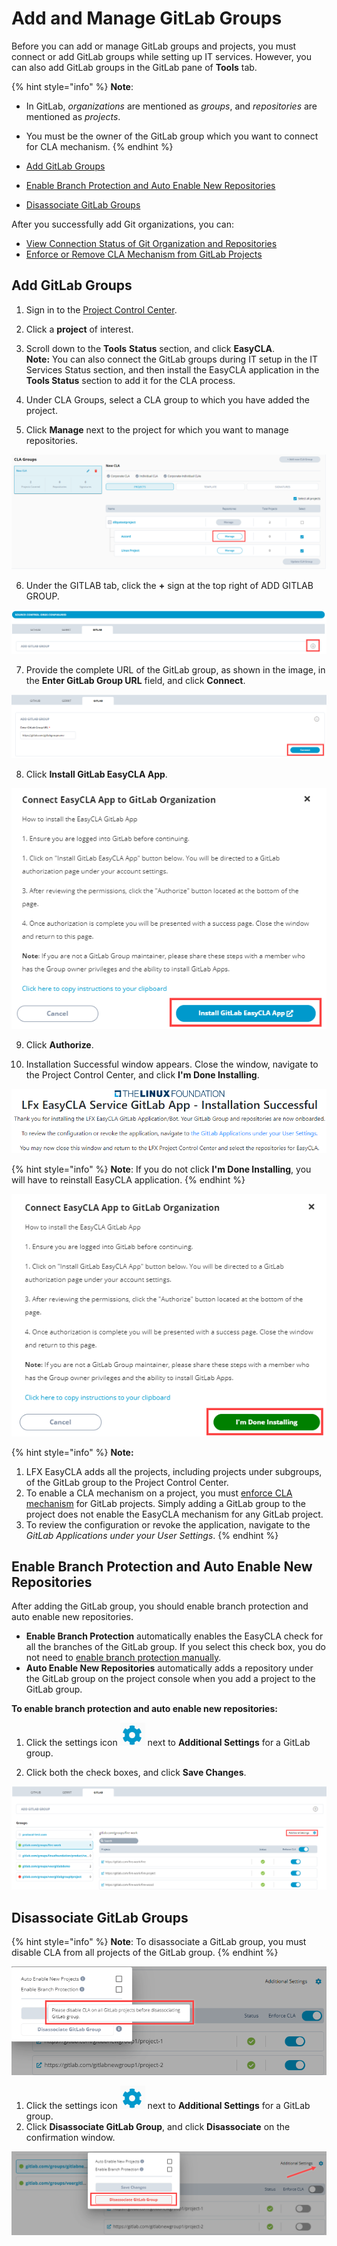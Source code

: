 # Add and Manage GitLab Groups

Before you can add or manage GitLab groups and projects, you must connect or add GitLab groups while setting up IT services. However, you can also add GitLab groups in the GitLab pane of **Tools** tab.

{% hint style="info" %}
**Note**: 

* In GitLab, _organizations_ are mentioned as _groups_, and _repositories_ are mentioned as _projects_.
* You must be the owner of the GitLab group which you want to connect for CLA mechanism.
{% endhint %}

* [Add GitLab Groups](add-and-manage-gitlab-groups.md#add-gitlab-groups)
* [Enable Branch Protection and Auto Enable New Repositories](add-and-manage-gitlab-groups.md#enable-branch-protection-and-auto-enable-new-repositories)
* [Disassociate GitLab Groups](add-and-manage-gitlab-groups.md#disassociate-gitlab-groups)

After you successfully add Git organizations, you can:

* [View Connection Status of Git Organization and Repositories](view-connection-status-of-git-organizations-and-repositories.md)
* [Enforce or Remove CLA Mechanism from GitLab Projects](enforce-or-remove-cla-mechanism.md#enforce-or-remove-cla-mechanism-from-gitlab-projects)

## Add GitLab Groups

1. Sign in to the [Project Control Center](https://projectadmin.lfx.linuxfoundation.org/).

2. Click a **project** of interest.

3. Scroll down to the **Tools** **Status** section, and click **EasyCLA**.  
**Note:** You can also connect the GitLab groups during IT setup in the IT Services Status section, and then install the EasyCLA application in the **Tools Status** section to add it for the CLA process.

4. Under CLA Groups, select a CLA group to which you have added the project.

5. Click **Manage** next to the project for which you want to manage repositories.

![Add and manage repositories](../../.gitbook/assets/add-and-manage-repositories.png)

6. Under the GITLAB tab, click the **+** sign at the top right of ADD GITLAB GROUP.

![Add GitLab Group](../../.gitbook/assets/add-gitlab-group.png)

7. Provide the complete URL of the GitLab group, as shown in the image, in the **Enter GitLab Group URL** field, and click **Connect**.

![Connect GitLab Group](../../.gitbook/assets/connect-gitlab-group.png)

8. Click **Install GitLab EasyCLA App**.

![Install GitLab EasyCLA Application](../../.gitbook/assets/install-gitlab-easycla-app.png)

9. Click **Authorize**. 

10. Installation Successful window appears. Close the window, navigate to the Project Control Center, and click **I'm Done Installing**.

![](../../.gitbook/assets/gitlab-installation-successful.png)

{% hint style="info" %}
**Note**: If you do not click **I'm Done Installing**, you will have to reinstall EasyCLA application.
{% endhint %}

![GitLab I am Done Installing](../../.gitbook/assets/gitlab-i-am-done-installing.png)

{% hint style="info" %}
**Note:** 

1. LFX EasyCLA adds all the projects, including projects under subgroups, of the GitLab group to the Project Control Center. 
2. To enable a CLA mechanism on a project, you must [enforce CLA mechanism](enforce-or-remove-cla-mechanism.md#enforce-or-remove-cla-mechanism-from-gitlab-projects) for GitLab projects. Simply adding a GitLab group to the project does not enable the EasyCLA mechanism for any GitLab project.
3. To review the configuration or revoke the application, navigate to the _GitLab Applications under your User Settings_.
{% endhint %}

## Enable Branch Protection and Auto Enable New Repositories

After adding the GitLab group, you should enable branch protection and auto enable new repositories. 

* **Enable Branch Protection** automatically enables the EasyCLA check for all the branches of the GitLab group. If you select this check box, you do not need to [enable branch protection manually](https://docs.gitlab.com/ee/user/admin_area/settings/visibility_and_access_controls.html#protect-default-branches).
* **Auto Enable New Repositories** automatically adds a repository under the GitLab group on the project console when you add a project to the GitLab group.

**To enable branch protection and auto enable new repositories:**

1. Click the settings icon ![](../../.gitbook/assets/settings%20%281%29.png) next to **Additional Settings** for a GitLab group.

2. Click both the check boxes, and click **Save Changes**.

![Additional Settings GitLab](../../.gitbook/assets/additional-setttings-gitlab.png)

## Disassociate GitLab Groups

{% hint style="info" %}
**Note**: To disassociate a GitLab group, you must disable CLA from all projects of the GitLab group.
{% endhint %}

![Disassociate GitLab Group disabled for CLA enforced projects ](../../.gitbook/assets/disassociate-gitlab-group-disabled.png)

1. Click the settings icon ![](../../.gitbook/assets/settings%20%281%29.png) next to **Additional Settings** for a GitLab group.
2. Click **Disassociate GitLab Group**, and click **Disassociate** on the confirmation window.

![Disassociate GitLab Group](../../.gitbook/assets/disassociate-gitlab-group.png)

